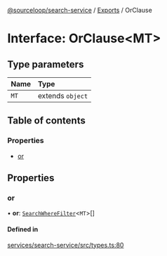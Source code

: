 [@sourceloop/search-service](../README.md) / [Exports](../modules.md) / OrClause

# Interface: OrClause<MT\>

## Type parameters

| Name | Type |
| :------ | :------ |
| `MT` | extends `object` |

## Table of contents

### Properties

- [or](OrClause.md#or)

## Properties

### or

• **or**: [`SearchWhereFilter`](../modules.md#searchwherefilter)<`MT`\>[]

#### Defined in

[services/search-service/src/types.ts:80](https://github.com/codeweb05/repo1/blob/a4cf318/services/search-service/src/types.ts#L80)
